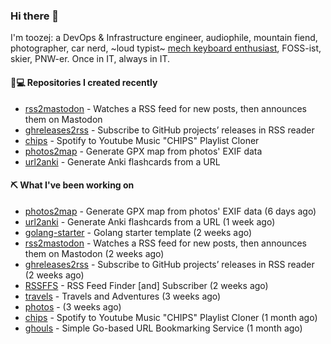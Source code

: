 ### Hi there 👋

I'm toozej: a DevOps & Infrastructure engineer, audiophile, mountain fiend, photographer, car nerd, ~loud typist~ [mech keyboard enthusiast](https://github.com/toozej/keebs), FOSS-ist, skier, PNW-er. Once in IT, always in IT.

#### 👨💻 Repositories I created recently

- [rss2mastodon](https://github.com/toozej/rss2mastodon) - Watches a RSS feed for new posts, then announces them on Mastodon
- [ghreleases2rss](https://github.com/toozej/ghreleases2rss) - Subscribe to GitHub projects’ releases in RSS reader
- [chips](https://github.com/toozej/chips) - Spotify to Youtube Music "CHIPS" Playlist Cloner
- [photos2map](https://github.com/toozej/photos2map) - Generate GPX map from photos' EXIF data
- [url2anki](https://github.com/toozej/url2anki) - Generate Anki flashcards from a URL

#### ⛏️ What I've been working on

- [photos2map](https://github.com/toozej/photos2map) - Generate GPX map from photos' EXIF data (6 days ago)
- [url2anki](https://github.com/toozej/url2anki) - Generate Anki flashcards from a URL (1 week ago)
- [golang-starter](https://github.com/toozej/golang-starter) - Golang starter template (2 weeks ago)
- [rss2mastodon](https://github.com/toozej/rss2mastodon) - Watches a RSS feed for new posts, then announces them on Mastodon (2 weeks ago)
- [ghreleases2rss](https://github.com/toozej/ghreleases2rss) - Subscribe to GitHub projects’ releases in RSS reader (2 weeks ago)
- [RSSFFS](https://github.com/toozej/RSSFFS) - RSS Feed Finder [and] Subscriber (2 weeks ago)
- [travels](https://github.com/toozej/travels) - Travels and Adventures (3 weeks ago)
- [photos](https://github.com/toozej/photos) -  (3 weeks ago)
- [chips](https://github.com/toozej/chips) - Spotify to Youtube Music "CHIPS" Playlist Cloner (1 month ago)
- [ghouls](https://github.com/toozej/ghouls) - Simple Go-based URL Bookmarking Service (1 month ago)
